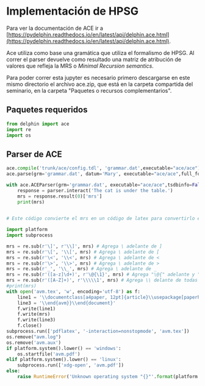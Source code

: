 # Implementación de HPSG

Para ver la documentación de ACE ir a [https://pydelphin.readthedocs.io/en/latest/api/delphin.ace.html](https://pydelphin.readthedocs.io/en/latest/api/delphin.ace.html).

Ace utiliza como base una gramática que utiliza el formalismo de HPSG. Al correr el parser devuelve como resultado una matriz de atribución de valores que refleja la MRS o *Minimal Recursion semantics*. 

Para poder correr esta jupyter es necesario primero descargarse en este mismo directorio el archivo ace.zip, que está en la carpeta compartida del seminario, en la carpeta "Paquetes o recursos complementarios".

## Paquetes requeridos


```python
from delphin import ace
import re
import os  
```

## Parser de ACE


```python
ace.compile('trunk/ace/config.tdl', 'grammar.dat',executable="ace/ace")
ace.parse(grm='grammar.dat', datum='Mary', executable="ace/ace",full_forest=True,tsdbinfo=False)
```


```python
with ace.ACEParser(grm='grammar.dat', executable="ace/ace",tsdbinfo=False,full_forest=True) as parser:
    response = parser.interact('The cat is under the table.')
    mrs = response.result(0)['mrs']
    print(mrs)
    
```


```python
# Este código convierte el mrs en un código de latex para convertirlo en una avm. Hay que tener latex instalado.

import platform                                                                                     
import subprocess

mrs = re.sub(r'\]', r'\\]', mrs) # Agrega \ adelante de ]
mrs = re.sub(r'\[', '\\[', mrs) # Agrega \ adelante de [
mrs = re.sub(r'\<', '\\<', mrs) # Agrega \ adelante de <
mrs = re.sub(r'\>', '\\>', mrs) # Agrega \ adelante de >
mrs = re.sub(r'_', '\\_', mrs) # Agrega \ adelante de _
mrs = re.sub(r'([a-z]\d+)', r'\@{\1}', mrs) # Agrega "\@{" adelante y "}" atrás de cada secuencia "[a-z]\d+"
mrs = re.sub(r'([A-Z]+)', r'\\\\\1', mrs) # Agrega \\ delante de todas las secuencias de mayúsculas (esto hay que restringirlo para que sea solo en los casos en que no hay un [ antes)
#print(mrs)
with open('avm.tex', 'w', encoding='utf-8') as f:
    line1 = '\\documentclass[a4paper, 12pt]{article}\\usepackage[paperheight=30cm, paperwidth=50cm, tmargin=0.5cm, bmargin=0.5cm, lmargin=0.5cm, rmargin=0.5cm]{geometry}\\usepackage[utf8]{inputenc}\\usepackage[T1]{fontenc}\\usepackage[spanish]{babel}\\usepackage[normalem]{ulem}\\usepackage{lmodern}\\usepackage{graphicx, avm}\\begin{document}\\resizebox{48cm}{!}{\\begin{avm}'
    line3 = '\\end{avm}}\\end{document}'
    f.write(line1)
    f.write(mrs)
    f.write(line3)
    f.close()
subprocess.run(['pdflatex', '-interaction=nonstopmode', 'avm.tex'])
os.remove("avm.log")
os.remove('avm.aux')
if platform.system().lower() == 'windows':
    os.startfile('avm.pdf')
elif platform.system().lower() == 'linux':
    subprocess.run(['xdg-open', 'avm.pdf'])
else:
    raise RuntimeError('Unknown operating system "{}"'.format(platform.system()))
```


```python

```
